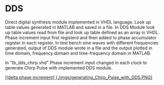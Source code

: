 # DDS
Direct digital synthesis module implemented in VHDL language.
Look up table values generated in MATLAB and saved in a file.
In DDS Module look up table values read from file and look up table defined as an array in VHDL.
Phase increment input first registerd and then added to phase accumulator register in each register.
In test bench sine waves with different frequencies generated, output of DDS module wrote in a file and the output plotted in time domain, frequency domain and time-frequency domain in MATLAB.

In "tb_dds_chirp.vhd" Phase increment input changed in each clock to generate Chirp Pulse with implemented DDS module.

[![delta phase increment] (./imgs/generating_Chirp_Pulse_with_DDS.PNG)](https://github.com/sphrk/DDS/blob/main/)

